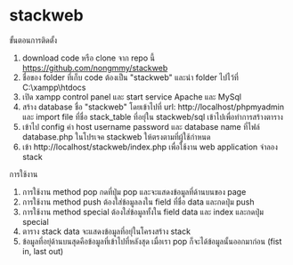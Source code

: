 # stackweb

ขั้นตอนการติดตั้ง 
1. download code หรือ clone จาก repo นี้ https://github.com/nongmmy/stackweb
2. ชื่อของ folder ที่เก็บ code ต้องเป็น "stackweb" และนำ folder ไปไว้ที่ C:\xampp\htdocs
3. เปิด xampp control panel และ start service Apache และ MySql 
4. สร้าง database  ชื่อ "stackweb" โดยเข้าไปที่ url: http://localhost/phpmyadmin และ import file ที่ชื่อ stack_table ที่อยุ่ใน stackweb/sql เข้าไปเพื่อทำการสร้างตาราง
5. เข้าไป config ค่า host username password และ database name ที่ไฟล์ database.php ในโปรเจค stackweb ให้ตรงตามที่ผู้ใช้กำหนด
6. เข้า http://localhost/stackweb/index.php เพื่อใช้งาน web application จำลอง stack



การใช้งาน
1. การใช้งาน method pop กดที่ปุ่ม pop และจะแสดงข้อมูลที่ด้านบนของ page
2. การใช้งาน method push ต้องใส่ข้อมูลลงใน field ที่ชื่อ data และกดปุ่ม push
3. การใช้งาน method special ต้องใส่ข้อมูลทั้งใน field data และ index และกดปุ่ม special
4. ตาราง stack data จะแสดงข้อมูลที่อยุ่ในโครงสร้าง stack 
5. ข้อมูลที่อยุ่ด้านบนสุดคือข้อมูลที่เข้าไปที่หลังสุด เมื่อเรา pop ก็จะได้ข้อมูลนั้นออกมาก่อน (fist in, last out)
